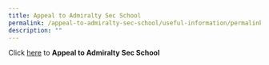```yaml
---
title: Appeal to Admiralty Sec School
permalink: /appeal-to-admiralty-sec-school/useful-information/permalink
description: ""
---
```

Click [here](https://form.gov.sg/#!/61c0fdef18589f001280b7ab) to **Appeal to Admiralty Sec School**